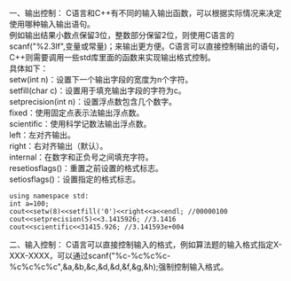 一、输出控制：
C语言和C++有不同的输入输出函数，可以根据实际情况来决定使用哪种输入输出语句。<br>
例如输出结果小数点保留3位，整数部分保留2位，则使用C语言的scanf("%2.3lf",变量或常量)；来输出更方便。C语言可以直接控制输出的语句，C++则需要调用一些std库里面的函数来实现输出格式控制。<br>
具体如下：<br>
setw(int n)：设置下一个输出字段的宽度为n个字符。<br>
setfill(char c)：设置用于填充输出字段的字符为c。<br>
setprecision(int n)：设置浮点数包含几个数字。<br>
fixed：使用固定点表示法输出浮点数。<br>
scientific：使用科学记数法输出浮点数。<br>
left：左对齐输出。<br>
right：右对齐输出（默认）。<br>
internal：在数字和正负号之间填充字符。<br>
resetiosflags()：重置之前设置的格式标志。<br>
setiosflags()：设置指定的格式标志。<br>
```
using namespace std:
int a=100;
cout<<setw(8)<<setfill('0')<<right<<a<<endl; //00000100
cout<<setprecision(5)<<3.1415926; //3.1416
cout<<scientific<<31415.926; //3.141593e+004
```
二、输入控制：
C语言可以直接控制输入的格式，例如算法题的输入格式指定X-XXX-XXXX，可以通过scanf("%c-%c%c%c-%c%c%c%c",&a,&b,&c,&d,&d,&f,&g,&h);强制控制输入格式。
